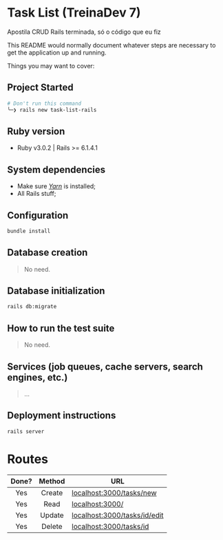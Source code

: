 # Task List (TreinaDev 7)

Apostila CRUD Rails terminada, só o código que eu fiz

This README would normally document whatever steps are necessary to get the
application up and running.

Things you may want to cover:

## Project Started

```sh
# Don't run this command
╰─❯ rails new task-list-rails
```

## Ruby version

- Ruby v3.0.2 | Rails >= 6.1.4.1

## System dependencies

- Make sure [_Yarn_](https://classic.yarnpkg.com/lang/en/docs/install/#windows-stable) is installed;
- All Rails stuff;

## Configuration

```sh
bundle install
```

## Database creation

> No need.

## Database initialization

```sh
rails db:migrate
```

## How to run the test suite

> No need.

## Services (job queues, cache servers, search engines, etc.)

> ...

## Deployment instructions

```sh
rails server
```

# Routes

| Done? | Method | URL                                                          |
| :---: | :----: | ------------------------------------------------------------ |
|  Yes  | Create | [localhost:3000/tasks/new](localhost:3000/tasks/new)         |
|  Yes  |  Read  | [localhost:3000/](localhost:3000/)                           |
|  Yes  | Update | [localhost:3000/tasks/id/edit](localhost:3000/tasks/id/edit) |
|  Yes  | Delete | [localhost:3000/tasks/id](localhost:3000/tasks/id)           |
